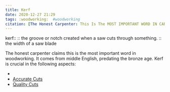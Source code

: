 ```yaml
---
title: Kerf
date: 2020-12-27 21:29
tags: :woodworking:  #woodworking
citation: [The Honest Carpenter: This Is The MOST IMPORTANT WORD IN CARPENTRY + WOODWORKING!! (Agree/Disagree? 3 REASONS WHY...)](https://youtu.be/5RNViGUV0HY)
---
```

kerf::
:: the groove or notch created when a saw cuts through something.
:: the width of a saw blade

The honest carpenter claims this is the most important word in woodworking. It comes from middle English, predating the bronze age. Kerf is crucial in the following aspects: 

- 
- [Accurate Cuts](202012272153.md)
- [Quality Cuts](202012272158.md) 
